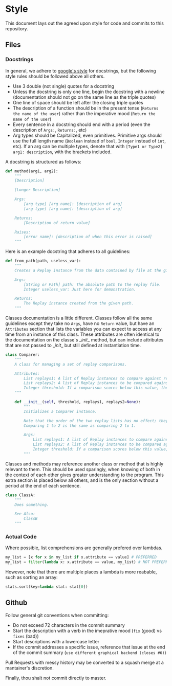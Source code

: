 # Style

This document lays out the agreed upon style for code and commits to this repository.

## Files

### Docstrings

In general, we adhere to [google's style](https://github.com/google/styleguide/blob/gh-pages/pyguide.md#38-comments-and-docstrings) for docstrings, but the following style rules should be followed above all others.

* Use 3 double (not single) quotes for a docstring
* Unless the docstring is only one line, begin the docstring with a newline (documentation should not go on the same line as the triple quotes)
* One line of space should be left after the closing triple quotes
* The description of a function should be in the present tense (`Returns the name of the user`) rather than the imperative mood (`Return the name of the user`)
* Every sentence in a docstring should end with a period (even the description of `Args:`, `Returns:`, etc)
* Arg types should be Capitalized, even primitives. Primitive args should use the full length name (`Boolean` instead of `bool`, `Integer` instead of `int`, etc). If an arg can be multiple types, denote that with `[Type1 or Type2] arg1: description`, with the brackets included.

A docstring is structured as follows:

```python
def method(arg1, arg2):
    """
    [Description]

    [Longer Description]

    Args:
        [arg type] [arg name]: [description of arg]
        [arg type] [arg name]: [description of arg]

    Returns:
        [Description of return value]

    Raises:
        [error name]: [description of when this error is raised]
    """
```

Here is an example docstring that adheres to all guidelines:
```python
def from_path(path, useless_var):
    """
    Creates a Replay instance from the data contained by file at the given path.

    Args:
        [String or Path] path: The absolute path to the replay file.
        Integer useless_var: Just here for demonstration.

    Returns:
        The Replay instance created from the given path.
    """
```

Classes documentation is a little different. Classes follow all the same guidelines except they take no `Args`, have no `Return` value, but have an `Attributes` section that lists the variables you can expect to access at any time from an instance of this class. These attributes are often identical to the documentation on the classe's \__init__ method, but can include attributes that are not passed to \__init__ but still defined at instantiation time.

```python
class Comparer:
    """
    A class for managing a set of replay comparisons.

    Attributes:
        List replays1: A list of Replay instances to compare against replays2.
        List replays2: A list of Replay instances to be compared against.
        Integer threshold: If a comparison scores below this value, the result is printed.
    """

    def __init__(self, threshold, replays1, replays2=None):
        """
        Initializes a Comparer instance.

        Note that the order of the two replay lists has no effect; they are only numbered for consistency.
        Comparing 1 to 2 is the same as comparing 2 to 1.

        Args:
            List replays1: A list of Replay instances to compare against replays2.
            List replays2: A list of Replay instances to be compared against.
            Integer threshold: If a comparison scores below this value, the result is printed.
        """
```

Classes and methods may reference another class or method that is highly relevant to them. This should be used sparingly, when knowing of both in the context of each other gives greater understanding to the program. This extra section is placed below all others, and is the only section without a period at the end of each sentence.

```python
class ClassA:
    """
    Does something.

    See Also:
        ClassB
    """
```


### Actual Code

Where possible, list comprehensions are generally prefered over lambdas.

```python
my_list = [x for x in my_list if x.attribute == value] # PREFERRED
my_list = filter(lambda x: x.attribute == value, my_list) # NOT PREFERRED
```

However, note that there are multiple places a lambda is more reabable, such as sorting an array:
```python
stats.sort(key=lambda stat: stat[0])
```

## Github

Follow general git conventions when committing:

* Do not exceed 72 characters in the commit summary
* Start the description with a verb in the imeprative mood (`fix` (good) vs `fixes` (bad))
* Start descriptions with a lowercase letter
* If the commit addresses a specific issue, reference that issue at the end of the commit summary (`use different graphical backend (closes #6)`)

Pull Requests with messy history may be converted to a squash merge at a mantainer's discretion.

Finally, thou shalt not commit directly to master.
